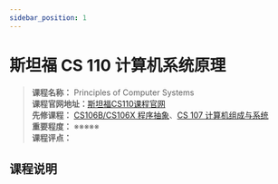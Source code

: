 ```yaml
---
sidebar_position: 1
---
```


# 斯坦福 CS 110 计算机系统原理

>**课程名称：** Principles of Computer Systems    
**课程官网地址：**[斯坦福CS110课程官网](http://web.stanford.edu/class/cs110/)  
**先修课程：** [CS106B/CS106X 程序抽象](https://hackway.org/docs/cs/freshman/cpp/cs106b)、[CS 107 计算机组成与系统](https://hackway.org/docs/cs/sophomore/system/cs107)     
**重要程度：** ※※※※※  
**课程评点：** 

## 课程说明


<Comment></Comment>
